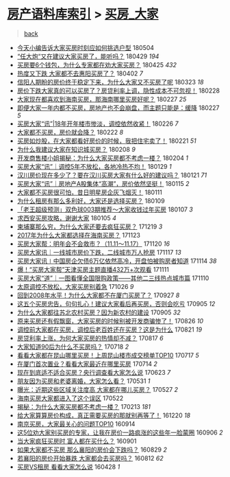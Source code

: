 [房产语料库索引](../../README.md)  > [买房_大家](买房_大家.md)
====
> [back](../README.md)

- [今天小编告诉大家买房时刻应如何挑选户型](http://jkwz.applinzi.com/ittc/7099365828896228359.html#%E4%BB%8A%E5%A4%A9%E5%B0%8F%E7%BC%96%E5%91%8A%E8%AF%89%E5%A4%A7%E5%AE%B6%E4%B9%B0%E6%88%BF%E6%97%B6%E5%88%BB%E5%BA%94%E5%A6%82%E4%BD%95%E6%8C%91%E9%80%89%E6%88%B7%E5%9E%8B) 180504  
- [“任大炮“又在建议大家买房了，能听吗？](http://jkwz.applinzi.com/ittc/7097300505225331719.html#%E2%80%9C%E4%BB%BB%E5%A4%A7%E7%82%AE%E2%80%9C%E5%8F%88%E5%9C%A8%E5%BB%BA%E8%AE%AE%E5%A4%A7%E5%AE%B6%E4%B9%B0%E6%88%BF%E4%BA%86%EF%BC%8C%E8%83%BD%E5%90%AC%E5%90%97%EF%BC%9F) 180429 *194* 
- [买房要6个钱包，为什么专家都在劝大家买房？](http://jkwz.applinzi.com/ittc/7095843456717161488.html#%E4%B9%B0%E6%88%BF%E8%A6%816%E4%B8%AA%E9%92%B1%E5%8C%85%EF%BC%8C%E4%B8%BA%E4%BB%80%E4%B9%88%E4%B8%93%E5%AE%B6%E9%83%BD%E5%9C%A8%E5%8A%9D%E5%A4%A7%E5%AE%B6%E4%B9%B0%E6%88%BF%EF%BC%9F) 180425 *432* 
- [热度又下跌 大家都不去惠阳买房了？](http://jkwz.applinzi.com/ittc/7087277488961225738.html#%E7%83%AD%E5%BA%A6%E5%8F%88%E4%B8%8B%E8%B7%8C+%E5%A4%A7%E5%AE%B6%E9%83%BD%E4%B8%8D%E5%8E%BB%E6%83%A0%E9%98%B3%E4%B9%B0%E6%88%BF%E4%BA%86%EF%BC%9F) 180402 *7* 
- [信阳人期盼的房价终于稳定下来，为什么大家又不买房了呢](http://jkwz.applinzi.com/ittc/7083703119630566407.html#%E4%BF%A1%E9%98%B3%E4%BA%BA%E6%9C%9F%E7%9B%BC%E7%9A%84%E6%88%BF%E4%BB%B7%E7%BB%88%E4%BA%8E%E7%A8%B3%E5%AE%9A%E4%B8%8B%E6%9D%A5%EF%BC%8C%E4%B8%BA%E4%BB%80%E4%B9%88%E5%A4%A7%E5%AE%B6%E5%8F%88%E4%B8%8D%E4%B9%B0%E6%88%BF%E4%BA%86%E5%91%A2) 180323 *18* 
- [房价下跌大家真的可以买房了？房贷利率上调，隐性成本不可忽视！](http://jkwz.applinzi.com/ittc/7075129127072171025.html#%E6%88%BF%E4%BB%B7%E4%B8%8B%E8%B7%8C%E5%A4%A7%E5%AE%B6%E7%9C%9F%E7%9A%84%E5%8F%AF%E4%BB%A5%E4%B9%B0%E6%88%BF%E4%BA%86%EF%BC%9F%E6%88%BF%E8%B4%B7%E5%88%A9%E7%8E%87%E4%B8%8A%E8%B0%83%EF%BC%8C%E9%9A%90%E6%80%A7%E6%88%90%E6%9C%AC%E4%B8%8D%E5%8F%AF%E5%BF%BD%E8%A7%86%EF%BC%81) 180228  
- [大家现在都喜欢到海南买房，那海南哪里买房好呢？](http://jkwz.applinzi.com/ittc/7074892398356595729.html#%E5%A4%A7%E5%AE%B6%E7%8E%B0%E5%9C%A8%E9%83%BD%E5%96%9C%E6%AC%A2%E5%88%B0%E6%B5%B7%E5%8D%97%E4%B9%B0%E6%88%BF%EF%BC%8C%E9%82%A3%E6%B5%B7%E5%8D%97%E5%93%AA%E9%87%8C%E4%B9%B0%E6%88%BF%E5%A5%BD%E5%91%A2%EF%BC%9F) 180227 *25* 
- [即便大家一年内都不买房，房地产也不会崩盘，而主题只能是：缓降](http://jkwz.applinzi.com/ittc/7074726510353450000.html#%E5%8D%B3%E4%BE%BF%E5%A4%A7%E5%AE%B6%E4%B8%80%E5%B9%B4%E5%86%85%E9%83%BD%E4%B8%8D%E4%B9%B0%E6%88%BF%EF%BC%8C%E6%88%BF%E5%9C%B0%E4%BA%A7%E4%B9%9F%E4%B8%8D%E4%BC%9A%E5%B4%A9%E7%9B%98%EF%BC%8C%E8%80%8C%E4%B8%BB%E9%A2%98%E5%8F%AA%E8%83%BD%E6%98%AF%EF%BC%9A%E7%BC%93%E9%99%8D) 180227 *5* 
- [买房大家“讯”|18年开年楼市惨淡，调控依然收紧！](http://jkwz.applinzi.com/ittc/7074399219538723856.html#%E4%B9%B0%E6%88%BF%E5%A4%A7%E5%AE%B6%E2%80%9C%E8%AE%AF%E2%80%9D%7C18%E5%B9%B4%E5%BC%80%E5%B9%B4%E6%A5%BC%E5%B8%82%E6%83%A8%E6%B7%A1%EF%BC%8C%E8%B0%83%E6%8E%A7%E4%BE%9D%E7%84%B6%E6%94%B6%E7%B4%A7%EF%BC%81) 180226 *7* 
- [大家都不买房，房价就会降？](http://jkwz.applinzi.com/ittc/7072880665702171654.html#%E5%A4%A7%E5%AE%B6%E9%83%BD%E4%B8%8D%E4%B9%B0%E6%88%BF%EF%BC%8C%E6%88%BF%E4%BB%B7%E5%B0%B1%E4%BC%9A%E9%99%8D%EF%BC%9F) 180222 *8* 
- [买房如炒股，在大家都看好房价的时候，我把住宅卖了！](http://jkwz.applinzi.com/ittc/7072672435138987024.html#%E4%B9%B0%E6%88%BF%E5%A6%82%E7%82%92%E8%82%A1%EF%BC%8C%E5%9C%A8%E5%A4%A7%E5%AE%B6%E9%83%BD%E7%9C%8B%E5%A5%BD%E6%88%BF%E4%BB%B7%E7%9A%84%E6%97%B6%E5%80%99%EF%BC%8C%E6%88%91%E6%8A%8A%E4%BD%8F%E5%AE%85%E5%8D%96%E4%BA%86%EF%BC%81) 180221 *51* 
- [为什么我建议大家在知识城买房？](http://jkwz.applinzi.com/ittc/7067803440577512464.html#%E4%B8%BA%E4%BB%80%E4%B9%88%E6%88%91%E5%BB%BA%E8%AE%AE%E5%A4%A7%E5%AE%B6%E5%9C%A8%E7%9F%A5%E8%AF%86%E5%9F%8E%E4%B9%B0%E6%88%BF%EF%BC%9F) 180208 *9* 
- [开发商售楼小姐揭秘：为什么大家买房都不考虑一楼？](http://jkwz.applinzi.com/ittc/7066346635653547024.html#%E5%BC%80%E5%8F%91%E5%95%86%E5%94%AE%E6%A5%BC%E5%B0%8F%E5%A7%90%E6%8F%AD%E7%A7%98%EF%BC%9A%E4%B8%BA%E4%BB%80%E4%B9%88%E5%A4%A7%E5%AE%B6%E4%B9%B0%E6%88%BF%E9%83%BD%E4%B8%8D%E8%80%83%E8%99%91%E4%B8%80%E6%A5%BC%EF%BC%9F) 180204 *1* 
- [买房大家“讯”｜调控5年不放松，各地冷热不均！](http://jkwz.applinzi.com/ittc/7063996790318040070.html#%E4%B9%B0%E6%88%BF%E5%A4%A7%E5%AE%B6%E2%80%9C%E8%AE%AF%E2%80%9D%EF%BD%9C%E8%B0%83%E6%8E%A75%E5%B9%B4%E4%B8%8D%E6%94%BE%E6%9D%BE%EF%BC%8C%E5%90%84%E5%9C%B0%E5%86%B7%E7%83%AD%E4%B8%8D%E5%9D%87%EF%BC%81) 180129 *1* 
- [汉川房价现在多少了？要在汉川买房大家有什么好的建议吗？](http://jkwz.applinzi.com/ittc/7060965794714747911.html#%E6%B1%89%E5%B7%9D%E6%88%BF%E4%BB%B7%E7%8E%B0%E5%9C%A8%E5%A4%9A%E5%B0%91%E4%BA%86%EF%BC%9F%E8%A6%81%E5%9C%A8%E6%B1%89%E5%B7%9D%E4%B9%B0%E6%88%BF%E5%A4%A7%E5%AE%B6%E6%9C%89%E4%BB%80%E4%B9%88%E5%A5%BD%E7%9A%84%E5%BB%BA%E8%AE%AE%E5%90%97%EF%BC%9F) 180121 *71* 
- [买房大家“讯”｜房地产A股集体“高潮”，房价依然坚挺！](http://jkwz.applinzi.com/ittc/7058874214214272010.html#%E4%B9%B0%E6%88%BF%E5%A4%A7%E5%AE%B6%E2%80%9C%E8%AE%AF%E2%80%9D%EF%BD%9C%E6%88%BF%E5%9C%B0%E4%BA%A7A%E8%82%A1%E9%9B%86%E4%BD%93%E2%80%9C%E9%AB%98%E6%BD%AE%E2%80%9D%EF%BC%8C%E6%88%BF%E4%BB%B7%E4%BE%9D%E7%84%B6%E5%9D%9A%E6%8C%BA%EF%BC%81) 180115 *2* 
- [大家都不买房很可怕，昔日明星房企灰飞烟灭！](http://jkwz.applinzi.com/ittc/7057349574866240529.html#%E5%A4%A7%E5%AE%B6%E9%83%BD%E4%B8%8D%E4%B9%B0%E6%88%BF%E5%BE%88%E5%8F%AF%E6%80%95%EF%BC%8C%E6%98%94%E6%97%A5%E6%98%8E%E6%98%9F%E6%88%BF%E4%BC%81%E7%81%B0%E9%A3%9E%E7%83%9F%E7%81%AD%EF%BC%81) 180111  
- [为什么租房有那么多利好，大家还是选择买房？](http://jkwz.applinzi.com/ittc/7056648552380367888.html#%E4%B8%BA%E4%BB%80%E4%B9%88%E7%A7%9F%E6%88%BF%E6%9C%89%E9%82%A3%E4%B9%88%E5%A4%9A%E5%88%A9%E5%A5%BD%EF%BC%8C%E5%A4%A7%E5%AE%B6%E8%BF%98%E6%98%AF%E9%80%89%E6%8B%A9%E4%B9%B0%E6%88%BF%EF%BC%9F) 180109  
- [「老王超级预测」双色球003期推荐～大家收钱过年买房](http://jkwz.applinzi.com/ittc/7055825328885203974.html#%E3%80%8C%E8%80%81%E7%8E%8B%E8%B6%85%E7%BA%A7%E9%A2%84%E6%B5%8B%E3%80%8D%E5%8F%8C%E8%89%B2%E7%90%83003%E6%9C%9F%E6%8E%A8%E8%8D%90%EF%BD%9E%E5%A4%A7%E5%AE%B6%E6%94%B6%E9%92%B1%E8%BF%87%E5%B9%B4%E4%B9%B0%E6%88%BF) 180107 *3* 
- [求西安买房攻略，谢谢大家](http://jkwz.applinzi.com/ittc/7055067611685979143.html#%E6%B1%82%E8%A5%BF%E5%AE%89%E4%B9%B0%E6%88%BF%E6%94%BB%E7%95%A5%EF%BC%8C%E8%B0%A2%E8%B0%A2%E5%A4%A7%E5%AE%B6) 180105 *4* 
- [柬埔寨那么穷，为什么大家还要去疯狂买房？](http://jkwz.applinzi.com/ittc/7048914573292209168.html#%E6%9F%AC%E5%9F%94%E5%AF%A8%E9%82%A3%E4%B9%88%E7%A9%B7%EF%BC%8C%E4%B8%BA%E4%BB%80%E4%B9%88%E5%A4%A7%E5%AE%B6%E8%BF%98%E8%A6%81%E5%8E%BB%E7%96%AF%E7%8B%82%E4%B9%B0%E6%88%BF%EF%BC%9F) 171219 *3* 
- [2017年为什么大家都选择在海南买房？](http://jkwz.applinzi.com/ittc/7039103722347562001.html#2017%E5%B9%B4%E4%B8%BA%E4%BB%80%E4%B9%88%E5%A4%A7%E5%AE%B6%E9%83%BD%E9%80%89%E6%8B%A9%E5%9C%A8%E6%B5%B7%E5%8D%97%E4%B9%B0%E6%88%BF%EF%BC%9F) 171123  
- [买房大家帮：明年会不会救市？（11.11～11.17）](http://jkwz.applinzi.com/ittc/7037968994173191185.html#%E4%B9%B0%E6%88%BF%E5%A4%A7%E5%AE%B6%E5%B8%AE%EF%BC%9A%E6%98%8E%E5%B9%B4%E4%BC%9A%E4%B8%8D%E4%BC%9A%E6%95%91%E5%B8%82%EF%BC%9F%EF%BC%8811.11%EF%BD%9E11.17%EF%BC%89) 171120 *16* 
- [买房大家讯｜一线城市房价下跌，二线城市万人抢房](http://jkwz.applinzi.com/ittc/7036906173964485648.html#%E4%B9%B0%E6%88%BF%E5%A4%A7%E5%AE%B6%E8%AE%AF%EF%BD%9C%E4%B8%80%E7%BA%BF%E5%9F%8E%E5%B8%82%E6%88%BF%E4%BB%B7%E4%B8%8B%E8%B7%8C%EF%BC%8C%E4%BA%8C%E7%BA%BF%E5%9F%8E%E5%B8%82%E4%B8%87%E4%BA%BA%E6%8A%A2%E6%88%BF) 171117 *13* 
- [买房大家讯∣中国房企欠债6万亿依然高冷，开盘怕被购房者知道](http://jkwz.applinzi.com/ittc/7035844351366792209.html#%E4%B9%B0%E6%88%BF%E5%A4%A7%E5%AE%B6%E8%AE%AF%E2%88%A3%E4%B8%AD%E5%9B%BD%E6%88%BF%E4%BC%81%E6%AC%A0%E5%80%BA6%E4%B8%87%E4%BA%BF%E4%BE%9D%E7%84%B6%E9%AB%98%E5%86%B7%EF%BC%8C%E5%BC%80%E7%9B%98%E6%80%95%E8%A2%AB%E8%B4%AD%E6%88%BF%E8%80%85%E7%9F%A5%E9%81%93) 171114 *38* 
- [爆！“买房大家帮”天津买房主题直播432万+次观看](http://jkwz.applinzi.com/ittc/7034750997333804048.html#%E7%88%86%EF%BC%81%E2%80%9C%E4%B9%B0%E6%88%BF%E5%A4%A7%E5%AE%B6%E5%B8%AE%E2%80%9D%E5%A4%A9%E6%B4%A5%E4%B9%B0%E6%88%BF%E4%B8%BB%E9%A2%98%E7%9B%B4%E6%92%AD432%E4%B8%87%2B%E6%AC%A1%E8%A7%82%E7%9C%8B) 171111  
- [买房大家“道”｜一图看懂全国限购政策——其他二三线热点城市篇](http://jkwz.applinzi.com/ittc/7034316475748320273.html#%E4%B9%B0%E6%88%BF%E5%A4%A7%E5%AE%B6%E2%80%9C%E9%81%93%E2%80%9D%EF%BD%9C%E4%B8%80%E5%9B%BE%E7%9C%8B%E6%87%82%E5%85%A8%E5%9B%BD%E9%99%90%E8%B4%AD%E6%94%BF%E7%AD%96%E2%80%94%E2%80%94%E5%85%B6%E4%BB%96%E4%BA%8C%E4%B8%89%E7%BA%BF%E7%83%AD%E7%82%B9%E5%9F%8E%E5%B8%82%E7%AF%87) 171110  
- [太原调控不放松，大家买房别着急](http://jkwz.applinzi.com/ittc/7028704102698189840.html#%E5%A4%AA%E5%8E%9F%E8%B0%83%E6%8E%A7%E4%B8%8D%E6%94%BE%E6%9D%BE%EF%BC%8C%E5%A4%A7%E5%AE%B6%E4%B9%B0%E6%88%BF%E5%88%AB%E7%9D%80%E6%80%A5) 171026 *9* 
- [回到2008年水平！为什么大家都不在厦门买房了？](http://jkwz.applinzi.com/ittc/7017990092826870801.html#%E5%9B%9E%E5%88%B02008%E5%B9%B4%E6%B0%B4%E5%B9%B3%EF%BC%81%E4%B8%BA%E4%BB%80%E4%B9%88%E5%A4%A7%E5%AE%B6%E9%83%BD%E4%B8%8D%E5%9C%A8%E5%8E%A6%E9%97%A8%E4%B9%B0%E6%88%BF%E4%BA%86%EF%BC%9F) 170927 *8* 
- [这五个买房忠告，句句扎心！建议大家看后再买房，否则会吃亏](http://jkwz.applinzi.com/ittc/7009863701371552784.html#%E8%BF%99%E4%BA%94%E4%B8%AA%E4%B9%B0%E6%88%BF%E5%BF%A0%E5%91%8A%EF%BC%8C%E5%8F%A5%E5%8F%A5%E6%89%8E%E5%BF%83%EF%BC%81%E5%BB%BA%E8%AE%AE%E5%A4%A7%E5%AE%B6%E7%9C%8B%E5%90%8E%E5%86%8D%E4%B9%B0%E6%88%BF%EF%BC%8C%E5%90%A6%E5%88%99%E4%BC%9A%E5%90%83%E4%BA%8F) 170905 *12* 
- [为什么大家都往苏北农村买房？因为新农村的建设](http://jkwz.applinzi.com/ittc/7009819981720847376.html#%E4%B8%BA%E4%BB%80%E4%B9%88%E5%A4%A7%E5%AE%B6%E9%83%BD%E5%BE%80%E8%8B%8F%E5%8C%97%E5%86%9C%E6%9D%91%E4%B9%B0%E6%88%BF%EF%BC%9F%E5%9B%A0%E4%B8%BA%E6%96%B0%E5%86%9C%E6%9D%91%E7%9A%84%E5%BB%BA%E8%AE%BE) 170905 *32* 
- [原来买房还有假飘窗，大家买房的时候别被开发商骗惨了！](http://jkwz.applinzi.com/ittc/7006227425493779473.html#%E5%8E%9F%E6%9D%A5%E4%B9%B0%E6%88%BF%E8%BF%98%E6%9C%89%E5%81%87%E9%A3%98%E7%AA%97%EF%BC%8C%E5%A4%A7%E5%AE%B6%E4%B9%B0%E6%88%BF%E7%9A%84%E6%97%B6%E5%80%99%E5%88%AB%E8%A2%AB%E5%BC%80%E5%8F%91%E5%95%86%E9%AA%97%E6%83%A8%E4%BA%86%EF%BC%81) 170826 *10* 
- [调控前大家都在买房，调控后老百姓还在买房？这是为什么](http://jkwz.applinzi.com/ittc/7004203207432340496.html#%E8%B0%83%E6%8E%A7%E5%89%8D%E5%A4%A7%E5%AE%B6%E9%83%BD%E5%9C%A8%E4%B9%B0%E6%88%BF%EF%BC%8C%E8%B0%83%E6%8E%A7%E5%90%8E%E8%80%81%E7%99%BE%E5%A7%93%E8%BF%98%E5%9C%A8%E4%B9%B0%E6%88%BF%EF%BC%9F%E8%BF%99%E6%98%AF%E4%B8%BA%E4%BB%80%E4%B9%88) 170821 *19* 
- [房贷利率上涨，为何大家买房的热情却不减？](http://jkwz.applinzi.com/ittc/7002829935646082065.html#%E6%88%BF%E8%B4%B7%E5%88%A9%E7%8E%87%E4%B8%8A%E6%B6%A8%EF%BC%8C%E4%B8%BA%E4%BD%95%E5%A4%A7%E5%AE%B6%E4%B9%B0%E6%88%BF%E7%9A%84%E7%83%AD%E6%83%85%E5%8D%B4%E4%B8%8D%E5%87%8F%EF%BC%9F) 170817 *6* 
- [大家知道90后为什么不买房吗？](http://jkwz.applinzi.com/ittc/6991658100518814737.html#%E5%A4%A7%E5%AE%B6%E7%9F%A5%E9%81%9390%E5%90%8E%E4%B8%BA%E4%BB%80%E4%B9%88%E4%B8%8D%E4%B9%B0%E6%88%BF%E5%90%97%EF%BC%9F) 170718 *2* 
- [看看大家都在昆山哪里买房！上周昆山楼市成交榜单TOP10](http://jkwz.applinzi.com/ittc/6991302814729765905.html#%E7%9C%8B%E7%9C%8B%E5%A4%A7%E5%AE%B6%E9%83%BD%E5%9C%A8%E6%98%86%E5%B1%B1%E5%93%AA%E9%87%8C%E4%B9%B0%E6%88%BF%EF%BC%81%E4%B8%8A%E5%91%A8%E6%98%86%E5%B1%B1%E6%A5%BC%E5%B8%82%E6%88%90%E4%BA%A4%E6%A6%9C%E5%8D%95TOP10) 170717 *5* 
- [在厦门首次置业？看看大家最近在哪里买房](http://jkwz.applinzi.com/ittc/6990200236403065873.html#%E5%9C%A8%E5%8E%A6%E9%97%A8%E9%A6%96%E6%AC%A1%E7%BD%AE%E4%B8%9A%EF%BC%9F%E7%9C%8B%E7%9C%8B%E5%A4%A7%E5%AE%B6%E6%9C%80%E8%BF%91%E5%9C%A8%E5%93%AA%E9%87%8C%E4%B9%B0%E6%88%BF) 170714 *2* 
- [现在到底适不适合买房？央行调查看大家怎么说](http://jkwz.applinzi.com/ittc/6982296155315504132.html#%E7%8E%B0%E5%9C%A8%E5%88%B0%E5%BA%95%E9%80%82%E4%B8%8D%E9%80%82%E5%90%88%E4%B9%B0%E6%88%BF%EF%BC%9F%E5%A4%AE%E8%A1%8C%E8%B0%83%E6%9F%A5%E7%9C%8B%E5%A4%A7%E5%AE%B6%E6%80%8E%E4%B9%88%E8%AF%B4) 170623 *7* 
- [朋友因为买房和老婆离婚，大家怎么看？](http://jkwz.applinzi.com/ittc/6973959977386378244.html#%E6%9C%8B%E5%8F%8B%E5%9B%A0%E4%B8%BA%E4%B9%B0%E6%88%BF%E5%92%8C%E8%80%81%E5%A9%86%E7%A6%BB%E5%A9%9A%EF%BC%8C%E5%A4%A7%E5%AE%B6%E6%80%8E%E4%B9%88%E7%9C%8B%EF%BC%9F) 170531 *1* 
- [曝光：近期这些区域关注度高 大家都在哪儿买房？](http://jkwz.applinzi.com/ittc/6972265795546514437.html#%E6%9B%9D%E5%85%89%EF%BC%9A%E8%BF%91%E6%9C%9F%E8%BF%99%E4%BA%9B%E5%8C%BA%E5%9F%9F%E5%85%B3%E6%B3%A8%E5%BA%A6%E9%AB%98+%E5%A4%A7%E5%AE%B6%E9%83%BD%E5%9C%A8%E5%93%AA%E5%84%BF%E4%B9%B0%E6%88%BF%EF%BC%9F) 170527 *2* 
- [海南买房大家都进入了这个误区](http://jkwz.applinzi.com/ittc/6970451912431240196.html#%E6%B5%B7%E5%8D%97%E4%B9%B0%E6%88%BF%E5%A4%A7%E5%AE%B6%E9%83%BD%E8%BF%9B%E5%85%A5%E4%BA%86%E8%BF%99%E4%B8%AA%E8%AF%AF%E5%8C%BA) 170522  
- [揭秘：为什么大家买房都不考虑一楼？](http://jkwz.applinzi.com/ittc/6934149588939441156.html#%E6%8F%AD%E7%A7%98%EF%BC%9A%E4%B8%BA%E4%BB%80%E4%B9%88%E5%A4%A7%E5%AE%B6%E4%B9%B0%E6%88%BF%E9%83%BD%E4%B8%8D%E8%80%83%E8%99%91%E4%B8%80%E6%A5%BC%EF%BC%9F) 170213 *181* 
- [给大家算算房价构成，真正需要买房的那就别再等了！](http://jkwz.applinzi.com/ittc/6913717660390261764.html#%E7%BB%99%E5%A4%A7%E5%AE%B6%E7%AE%97%E7%AE%97%E6%88%BF%E4%BB%B7%E6%9E%84%E6%88%90%EF%BC%8C%E7%9C%9F%E6%AD%A3%E9%9C%80%E8%A6%81%E4%B9%B0%E6%88%BF%E7%9A%84%E9%82%A3%E5%B0%B1%E5%88%AB%E5%86%8D%E7%AD%89%E4%BA%86%EF%BC%81) 161220 *18* 
- [南京买房，大家最关心的问题TOP10](http://jkwz.applinzi.com/ittc/6877651716702471172.html#%E5%8D%97%E4%BA%AC%E4%B9%B0%E6%88%BF%EF%BC%8C%E5%A4%A7%E5%AE%B6%E6%9C%80%E5%85%B3%E5%BF%83%E7%9A%84%E9%97%AE%E9%A2%98TOP10) 160914  
- [这5位劝大家别买房的专家，让我在房价一路疯涨的这些年一脸蒙圈](http://jkwz.applinzi.com/ittc/6874676409590612997.html#%E8%BF%995%E4%BD%8D%E5%8A%9D%E5%A4%A7%E5%AE%B6%E5%88%AB%E4%B9%B0%E6%88%BF%E7%9A%84%E4%B8%93%E5%AE%B6%EF%BC%8C%E8%AE%A9%E6%88%91%E5%9C%A8%E6%88%BF%E4%BB%B7%E4%B8%80%E8%B7%AF%E7%96%AF%E6%B6%A8%E7%9A%84%E8%BF%99%E4%BA%9B%E5%B9%B4%E4%B8%80%E8%84%B8%E8%92%99%E5%9C%88) 160906 *2* 
- [当大家疯狂买房时 富人都在买什么？](http://jkwz.applinzi.com/ittc/6872969155346695172.html#%E5%BD%93%E5%A4%A7%E5%AE%B6%E7%96%AF%E7%8B%82%E4%B9%B0%E6%88%BF%E6%97%B6+%E5%AF%8C%E4%BA%BA%E9%83%BD%E5%9C%A8%E4%B9%B0%E4%BB%80%E4%B9%88%EF%BC%9F) 160901  
- [如果大家都不买房 那么襄阳的房价会下跌吗？](http://jkwz.applinzi.com/ittc/6871816494849197060.html#%E5%A6%82%E6%9E%9C%E5%A4%A7%E5%AE%B6%E9%83%BD%E4%B8%8D%E4%B9%B0%E6%88%BF+%E9%82%A3%E4%B9%88%E8%A5%84%E9%98%B3%E7%9A%84%E6%88%BF%E4%BB%B7%E4%BC%9A%E4%B8%8B%E8%B7%8C%E5%90%97%EF%BC%9F) 160829 *2* 
- [若襄阳的房价开始暴跌 大家都会去买房吗？](http://jkwz.applinzi.com/ittc/6865546357439464453.html#%E8%8B%A5%E8%A5%84%E9%98%B3%E7%9A%84%E6%88%BF%E4%BB%B7%E5%BC%80%E5%A7%8B%E6%9A%B4%E8%B7%8C+%E5%A4%A7%E5%AE%B6%E9%83%BD%E4%BC%9A%E5%8E%BB%E4%B9%B0%E6%88%BF%E5%90%97%EF%BC%9F) 160812 *62* 
- [买房VS租房 看看大家怎么说](http://jkwz.applinzi.com/ittc/6826155434326885381.html#%E4%B9%B0%E6%88%BFVS%E7%A7%9F%E6%88%BF+%E7%9C%8B%E7%9C%8B%E5%A4%A7%E5%AE%B6%E6%80%8E%E4%B9%88%E8%AF%B4) 160428 *1* 
